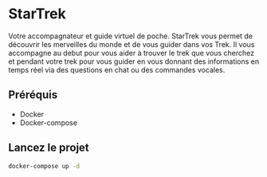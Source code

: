 # StarTrek
Votre accompagnateur et guide virtuel de poche. StarTrek vous permet de découvrir les merveilles du monde et de vous guider dans vos Trek. Il vous accompagne au debut pour vous aider à trouver le trek que vous cherchez et pendant votre trek pour vous guider en vous donnant des informations en temps réel via des questions en chat ou des commandes vocales.

## Préréquis
- Docker
- Docker-compose

## Lancez le projet
```bash
docker-compose up -d
```
